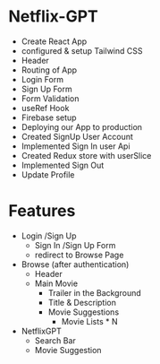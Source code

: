 # Netflix-GPT

- Create React App
- configured & setup Tailwind CSS
- Header
- Routing of App
- Login Form
- Sign Up Form
- Form Validation
- useRef Hook
- Firebase setup
- Deploying our App to production
- Created SignUp User Account
- Implemented Sign In user Api
- Created Redux store with userSlice
- Implemented Sign Out
- Update Profile
 


# Features
- Login /Sign Up
    - Sign In /Sign Up Form
    - redirect to Browse Page
- Browse (after authentication)
    - Header
    - Main Movie
        - Trailer in the Background
        - Title & Description
        - Movie Suggestions
            - Movie Lists * N
- NetflixGPT
    - Search Bar
    - Movie Suggestion